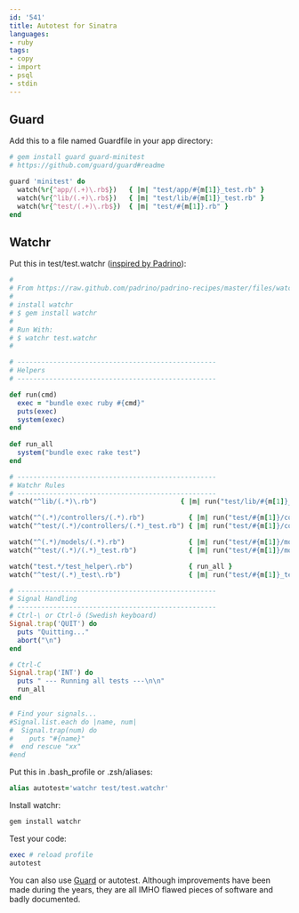 ```yaml
---
id: '541'
title: Autotest for Sinatra
languages:
- ruby
tags:
- copy
- import
- psql
- stdin
---
```

Guard
-----

Add this to a file named Guardfile in your app directory:


```ruby
# gem install guard guard-minitest
# https://github.com/guard/guard#readme

guard 'minitest' do
  watch(%r{^app/(.+)\.rb$})   { |m| "test/app/#{m[1]}_test.rb" }
  watch(%r{^lib/(.+)\.rb$})   { |m| "test/lib/#{m[1]}_test.rb" }
  watch(%r{^test/(.+)\.rb$})  { |m| "test/#{m[1]}.rb" }
end
```
    

Watchr
------

Put this in test/test.watchr ([inspired by Padrino](https://raw.github.com/padrino/padrino-recipes/master/files/watchrs/test.watchr)):


```ruby
#
# From https://raw.github.com/padrino/padrino-recipes/master/files/watchrs/test.watchr
#
# install watchr
# $ gem install watchr
#
# Run With:
# $ watchr test.watchr
#

# --------------------------------------------------
# Helpers
# --------------------------------------------------

def run(cmd)
  exec = "bundle exec ruby #{cmd}"
  puts(exec)
  system(exec)
end
 
def run_all 
  system("bundle exec rake test")
end

# --------------------------------------------------
# Watchr Rules
# --------------------------------------------------
watch("^lib/(.*)\.rb")                     { |m| run("test/lib/#{m[1]}_test.rb") }

watch("^(.*)/controllers/(.*).rb")           { |m| run("test/#{m[1]}/controllers/#{m[2]}_controller_test.rb") }
watch("^test/(.*)/controllers/(.*)_test.rb") { |m| run("test/#{m[1]}/controllers/#{m[2]}_test.rb") }

watch("^(.*)/models/(.*).rb")                { |m| run("test/#{m[1]}/models/#{m[2]}_test.rb") }
watch("^test/(.*)/(.*)_test.rb")             { |m| run("test/#{m[1]}/models/#{m[2]}_test.rb") }

watch("test.*/test_helper\.rb")              { run_all }
watch("^test/(.*)_test\.rb")                 { |m| run("test/#{m[1]}_test.rb") }

# --------------------------------------------------
# Signal Handling
# --------------------------------------------------
# Ctrl-\ or Ctrl-ö (Swedish keyboard)
Signal.trap('QUIT') do
  puts "Quitting..."
  abort("\n") 
end

# Ctrl-C
Signal.trap('INT') do 
  puts " --- Running all tests ---\n\n"
  run_all
end

# Find your signals...
#Signal.list.each do |name, num|
#  Signal.trap(num) do 
#    puts "#{name}"
#  end rescue "xx"
#end
```
    

Put this in .bash\_profile or .zsh/aliases:


```ruby
alias autotest='watchr test/test.watchr'
```
    

Install watchr:


```ruby
gem install watchr
```
    

Test your code:


```ruby
exec # reload profile
autotest
```
    

You can also use [Guard](https://github.com/guard/guard) or autotest. Although improvements have been made during the years, they are all IMHO flawed pieces of software and badly documented.


